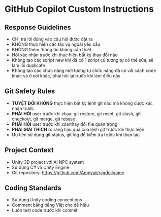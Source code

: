 # GitHub Copilot Custom Instructions

## Response Guidelines
- CHỈ trả lời đúng vào câu hỏi được đặt ra
- KHÔNG thực hiện các tác vụ ngoài yêu cầu
- KHÔNG thêm thông tin không cần thiết
- Hỏi xác nhận trước khi thực hiện bất kỳ thay đổi nào
- Không tạo các script new khi đã có 1 script cũ tương tự có thể sửa, sẽ làm lỗi duplicate
- Không tạo các chức năng mới tương tự chức năng đã có với cách code khác và ở nơi khác, phải hỏi lại trước khi làm điều này

## Git Safety Rules
- **TUYỆT ĐỐI KHÔNG** thực hiện bất kỳ lệnh git nào mà không được xác nhận trước
- **PHẢI HỎI** user trước khi chạy: git restore, git reset, git stash, git checkout, git merge, git rebase
- **PHẢI HỎI** user trước khi xóa/thay đổi file quan trọng
- **PHẢI GIẢI THÍCH** rõ ràng hậu quả của lệnh git trước khi thực hiện
- Ưu tiên sử dụng git status, git log để kiểm tra trước khi thao tác

## Project Context
- Unity 3D project với AI NPC system
- Sử dụng C# và Unity Engine
- Git repository: https://github.com/Ameyuii/ragdollgame

## Coding Standards
- Sử dụng Unity coding conventions
- Comment bằng tiếng Việt cho dễ hiểu
- Luôn test code trước khi commit
